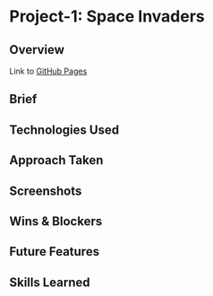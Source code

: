 # Project-1: Space Invaders

## Overview
Link to [GitHub Pages](https://charlotte-thomas.github.io/project-1/)

## Brief


## Technologies Used

## Approach Taken

## Screenshots

## Wins & Blockers

## Future Features 

## Skills Learned
